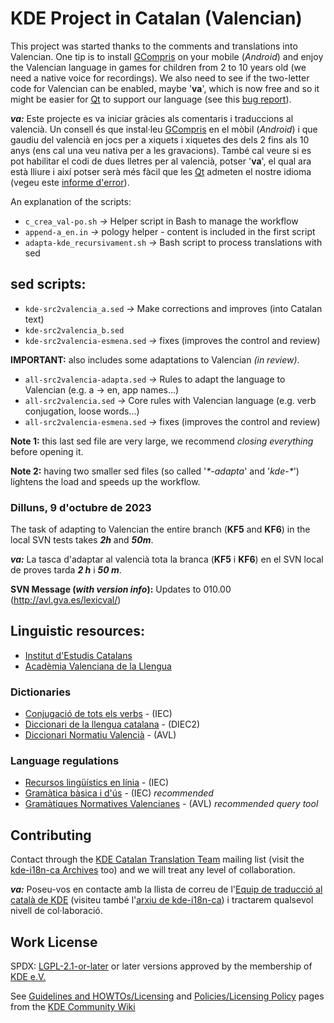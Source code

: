 
# KDE Project in Catalan (Valencian)

This project was started thanks to the comments and translations into Valencian. One tip
is to install [GCompris](https://gcompris.net/index-ca@valencia.html) on your mobile
(*Android*) and enjoy the Valencian language in games for children from 2 to 10 years old
(we need a native voice for recordings). We also need to see if the two-letter code for
Valencian can be enabled, maybe '**va**', which is now free and so it might be easier for
[Qt](https://www.qt.io/) to support our language (see this
[bug report](https://bugreports.qt.io/browse/QTBUG-7100?gerritIssueType=IssueOnly)).

***va:*** Este projecte es va iniciar gràcies als comentaris i traduccions al valencià. Un
consell és que instal·leu [GCompris](https://gcompris.net/index-ca@valencia.html) en el mòbil
(*Android*) i que gaudiu del valencià en jocs per a xiquets i xiquetes des dels 2 fins als
10 anys (ens cal una veu nativa per a les gravacions). També cal veure si es pot habilitar
el codi de dues lletres per al valencià, potser '**va**', el qual ara està lliure i així
potser serà més fàcil que les [Qt](https://www.qt.io/) admeten el nostre idioma (vegeu este
[informe d'error](https://bugreports.qt.io/browse/QTBUG-7100?gerritIssueType=IssueOnly)).

An explanation of the scripts:

* `c_crea_val-po.sh`            *->* Helper script in Bash to manage the workflow
* `append-a_en.in`              *->* pology helper - content is included in the first script
* `adapta-kde_recursivament.sh` *->* Bash script to process translations with sed


## sed scripts:

* `kde-src2valencia_a.sed`      *->* Make corrections and improves (into Catalan text)
* `kde-src2valencia_b.sed`
* `kde-src2valencia-esmena.sed` *->* fixes (improves the control and review)

**IMPORTANT:** also includes some adaptations to Valencian *(in review)*.

* `all-src2valencia-adapta.sed` *->* Rules to adapt the language to Valencian (e.g. a -> en, app names...)
* `all-src2valencia.sed`        *->* Core rules with Valencian language (e.g. verb conjugation, loose words...)
* `all-src2valencia-esmena.sed` *->* fixes (improves the control and review)

**Note 1:** this last sed file are very large, we recommend *closing everything* before opening it.

**Note 2:** having two smaller sed files (so called '*\*-adapta*' and '*kde-\**') lightens the load and speeds up the workflow.

### Dilluns, 9 d'octubre de 2023

The task of adapting to Valencian the entire branch (**KF5** and **KF6**) in the local SVN tests takes ***2h*** and ***50m***.

***va:*** La tasca d'adaptar al valencià tota la branca (**KF5** i **KF6**) en el SVN local de proves tarda ***2 h*** i ***50 m***.

**SVN Message (*with version info*):** Updates to 010.00 (http://avl.gva.es/lexicval/)


## Linguistic resources:

* [Institut d'Estudis Catalans](https://geiec.iec.cat/)
* [Acadèmia Valenciana de la Llengua](https://www.avl.gva.es/)

### Dictionaries

* [Conjugació de tots els verbs](https://giec.iec.cat/conjugacio) - (IEC)
* [Diccionari de la llengua catalana](https://dlc.iec.cat/) - (DIEC2)
* [Diccionari Normatiu Valencià](https://www.avl.gva.es/lexicval/) - (AVL)

### Language regulations

* [Recursos lingüístics en línia](https://www.iec.cat/recursos-linguistics-en-linia/) - (IEC)
* [Gramàtica bàsica i d'ús](https://gbu.iec.cat/inici) - (IEC) *recommended*
* [Gramàtiques Normatives Valencianes](https://www.avl.gva.es/gnv/buscador.jsp) - (AVL) *recommended query tool*


## Contributing

Contact through the [KDE Catalan Translation Team](mailto:kde-i18n-ca@kde.org) mailing list
(visit the [kde-i18n-ca Archives](https://mail.kde.org/pipermail/kde-i18n-ca/) too)
and we will treat any level of collaboration.

***va:*** Poseu-vos en contacte amb la llista de correu de
l'[Equip de traducció al català de KDE](mailto:kde-i18n-ca@kde.org) (visiteu també
l'[arxiu de kde-i18n-ca](https://mail.kde.org/pipermail/kde-i18n-ca/)) i tractarem
qualsevol nivell de col·laboració.


## Work License

SPDX: [LGPL-2.1-or-later](https://spdx.org/licenses/LGPL-2.1-or-later.html)
or later versions approved by the membership of [KDE e.V.](https://ev.kde.org/)

See [Guidelines and HOWTOs/Licensing](https://community.kde.org/Guidelines_and_HOWTOs/Licensing)
and [Policies/Licensing Policy](https://community.kde.org/Policies/Licensing_Policy) pages from
the [KDE Community Wiki](https://community.kde.org/)
